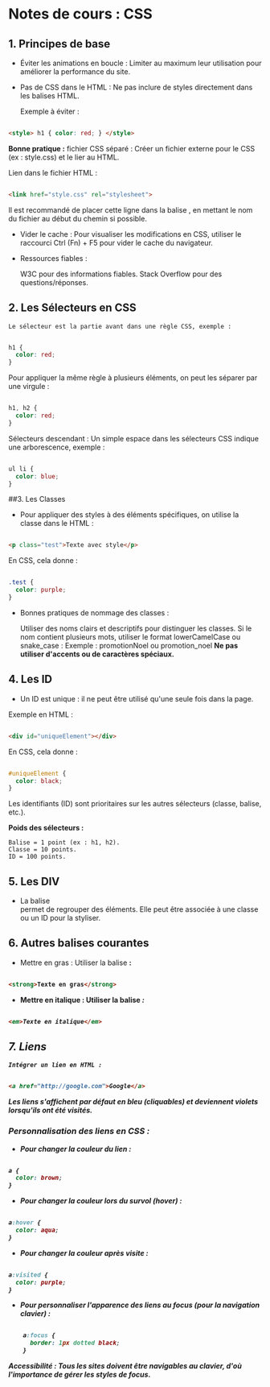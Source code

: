 # Notes de cours : CSS
## 1. Principes de base

- Éviter les animations en boucle : Limiter au maximum leur utilisation pour améliorer la performance du site.

- Pas de CSS dans le HTML : Ne pas inclure de styles directement dans les balises HTML.

    Exemple à éviter :

```html

<style> h1 { color: red; } </style>
```

**Bonne pratique :** fichier CSS séparé : Créer un fichier externe pour le CSS (ex : style.css) et le lier au HTML.

Lien dans le fichier HTML :

```html

<link href="style.css" rel="stylesheet">
```

Il est recommandé de placer cette ligne dans la balise <head>, en mettant le nom du fichier au début du chemin si possible.

- Vider le cache : Pour visualiser les modifications en CSS, utiliser le raccourci Ctrl (Fn) + F5 pour vider le cache du navigateur.

- Ressources fiables :

    W3C pour des informations fiables.
    Stack Overflow pour des questions/réponses.

## 2. Les Sélecteurs en CSS

    Le sélecteur est la partie avant dans une règle CSS, exemple :

```css

h1 {
  color: red;
}
```

Pour appliquer la même règle à plusieurs éléments, on peut les séparer par une virgule :

```css

h1, h2 {
  color: red;
}
```
Sélecteurs descendant : Un simple espace dans les sélecteurs CSS indique une arborescence, exemple :

```css

ul li {
  color: blue;
}
```

##3. Les Classes

- Pour appliquer des styles à des éléments spécifiques, on utilise la classe dans le HTML :

```html

<p class="test">Texte avec style</p>
```

En CSS, cela donne :

```css

.test {
  color: purple;
}
```

- Bonnes pratiques de nommage des classes :

    Utiliser des noms clairs et descriptifs pour distinguer les classes.
    Si le nom contient plusieurs mots, utiliser le format lowerCamelCase ou snake_case :
        Exemple : promotionNoel ou promotion_noel
**Ne pas utiliser d'accents ou de caractères spéciaux.**

## 4. Les ID

- Un ID est unique : il ne peut être utilisé qu'une seule fois dans la page.

Exemple en HTML :

```html

<div id="uniqueElement"></div>
```

En CSS, cela donne :

```css

#uniqueElement {
  color: black;
}
```

Les identifiants (ID) sont prioritaires sur les autres sélecteurs (classe, balise, etc.).

**Poids des sélecteurs :**

    Balise = 1 point (ex : h1, h2).
    Classe = 10 points.
    ID = 100 points.

## 5. Les DIV

- La balise <div> permet de regrouper des éléments. Elle peut être associée à une classe ou un ID pour la styliser.

## 6. Autres balises courantes

- Mettre en gras : Utiliser la balise <strong> :

```html

<strong>Texte en gras</strong>
```

- Mettre en italique : Utiliser la balise <em> :

```html

<em>Texte en italique</em>
```

## 7. Liens

    Intégrer un lien en HTML :

```html

<a href="http://google.com">Google</a>
```

Les liens s'affichent par défaut en bleu (cliquables) et deviennent violets lorsqu'ils ont été visités.

### Personnalisation des liens en CSS :

- Pour changer la couleur du lien :

```css

a {
  color: brown;
}
```

- Pour changer la couleur lors du survol (hover) :

```css

a:hover {
  color: aqua;
}
```

- Pour changer la couleur après visite :

```css

a:visited {
  color: purple;
}
```

- Pour personnaliser l'apparence des liens au focus (pour la navigation clavier) :

```css

    a:focus {
      border: 1px dotted black;
    }
```

**Accessibilité : Tous les sites doivent être navigables au clavier, d'où l'importance de gérer les styles de focus.**